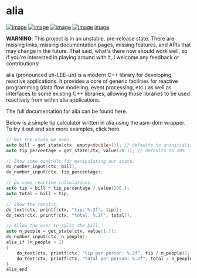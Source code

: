 alia
====

[![image](https://img.shields.io/travis/tmadden/alia/master.svg?style=flat&logo=travis-ci&logoColor=white)](https://travis-ci.org/tmadden/alia/branches)
[![image](https://img.shields.io/appveyor/ci/tmadden/alia/master.svg?style=flat&logo=appveyor&logoColor=white)](https://ci.appveyor.com/project/tmadden/alia/branch/master)
[![image](https://img.shields.io/codecov/c/github/tmadden/alia/master.svg?style=flat&logo=codecov&logoColor=white)](https://codecov.io/gh/tmadden/alia/branch/master)
[![image](https://img.shields.io/badge/stability-unstable-yellow.svg?style=flat)](https://github.com/orangemug/stability-badges#unstable)
[image](https://img.shields.io/badge/C++-14-green.svg?style=flat&logo=c%2B%2B)

**WARNING**: This project is in an unstable, pre-release state. There
are missing links, missing documentation pages, missing features, and
APIs that may change in the future. That said, what's there now should
work well, so if you're interested in playing around with it, I welcome
any feedback or contributions!

alia (pronounced uh-LEE-uh) is a modern C++ library for developing
reactive applications. It provides a core of generic facilities for
reactive programming (data flow modeling, event processing, etc.) as
well as interfaces to some existing C++ libraries, allowing those
libraries to be used reactively from within alia applications.

The full documentation for alia can be found here.

Below is a simple tip calculator written in alia using the asm-dom
wrapper. To try it out and see more examples, click here.

```cpp
// Get the state we need.
auto bill = get_state(ctx, empty<double>()); // defaults to uninitialized
auto tip_percentage = get_state(ctx, value(20.)); // defaults to 20%

// Show some controls for manipulating our state.
do_number_input(ctx, bill);
do_number_input(ctx, tip_percentage);

// Do some reactive calculations.
auto tip = bill * tip_percentage / value(100.);
auto total = bill + tip;

// Show the results.
do_text(ctx, printf(ctx, "tip: %.2f", tip));
do_text(ctx, printf(ctx, "total: %.2f", total));

// Allow the user to split the bill.
auto n_people = get_state(ctx, value(1.));
do_number_input(ctx, n_people);
alia_if (n_people > 1)
{
    do_text(ctx, printf(ctx, "tip per person: %.2f", tip / n_people));
    do_text(ctx, printf(ctx, "total per person: %.2f", total / n_people));
}
alia_end
```

